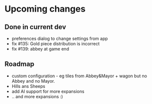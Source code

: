 # Upcoming changes

## Done in current dev

- preferences dialog to change settings from app
- fix #135: Gold piece distribution is incorrect
- fix #139: abbey at game end


## Roadmap

*  custom configuration - eg tiles from Abbey&Mayor + wagon but  no Abbey and no Mayor.
* Hills ans Sheeps
* add AI support for more expansions
* .. and more expansions :)